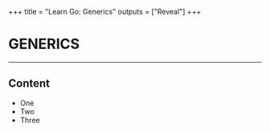 +++
title = "Learn Go: Generics"
outputs = ["Reveal"]
+++

# GENERICS

---

## Content

- One
- Two
- Three
